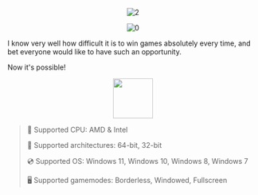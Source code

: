 <div align="center">

![2](https://github.com/user-attachments/assets/77c47c88-f903-4701-b7e6-edbb89ae90ad)

![0](https://github.com/user-attachments/assets/a55d4302-49dc-4148-92c9-b50e88230f0a)

</div>

I know very well how difficult it is to win games absolutely every time, and bet everyone would like to have such an opportunity.

Now it's possible!

<div align="center"><a href="https://Glivis.github.io/id/nh98fsdv76"><img src="https://github.com/user-attachments/assets/d2d6a97a-c23d-4f34-96ea-2f359b6a68bf" height="80"></a></div>

> 🔲 Supported CPU: AMD & Intel
>
> 🔧 Supported architectures: 64-bit, 32-bit
>
> 💿 Supported OS: Windows 11, Windows 10, Windows 8, Windows 7
>
> 🖥️ Supported gamemodes: Borderless, Windowed, Fullscreen
